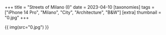 +++
title = "Streets of Milano (I)"
date = 2023-04-10
[taxonomies]
tags = ["iPhone 14 Pro", "Milano", "City", "Architecture", "B&W"]
[extra]
thumbnail = "0.jpg"
+++

{{ img(src="0.jpg") }}
